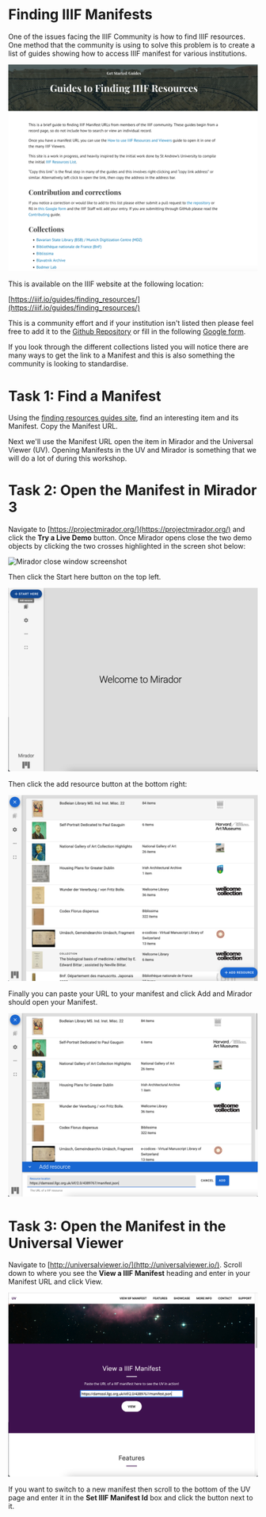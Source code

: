 # Finding IIIF Manifests

One of the issues facing the IIIF Community is how to find IIIF resources. One method that the community is using to solve this problem is to create a list of guides showing how to access IIIF manifest for various institutions.

![Screenshot of the Guides Website](img/guides.png)

This is available on the IIIF website at the following location:

[https://iiif.io/guides/finding_resources/](https://iiif.io/guides/finding_resources/)

This is a community effort and if your institution isn't listed then please feel free to add it to the [Github Repository](https://github.com/IIIF/guides) or fill in the following [Google form](https://forms.gle/S6LLjBy2o4iEBR8C9).

If you look through the different collections listed you will notice there are many ways to get the link to a Manifest and this is also something the community is looking to standardise.

# Task 1: Find a Manifest

Using the [finding resources guides site](https://iiif.io/guides/finding_resources/), find an interesting item and its Manifest. Copy the Manifest URL.

Next we'll use the Manifest URL open the item in Mirador and the Universal Viewer (UV). Opening Manifests in the UV and Mirador is something that we will do a lot of during this workshop.

# Task 2: Open the Manifest in Mirador 3

Navigate to [https://projectmirador.org/](https://projectmirador.org/) and click the __Try a Live Demo__ button. Once Mirador opens close the two demo objects by clicking the two crosses highlighted in the screen shot below:

![Mirador close window screenshot](img/mirador_close.png)

Then click the Start here button on the top left.

![Mirador start screenshot](img/mirador-start.png)

Then click the add resource button at the bottom right:

![Mirador add Manifest button](img/mirador-add-resource.png)

Finally you can paste your URL to your manifest and click Add and Mirador should open your Manifest.

![Mirador add Manifest](img/mirador-add-manifest.png)

# Task 3: Open the Manifest in the Universal Viewer

Navigate to [http://universalviewer.io/](http://universalviewer.io/). Scroll down to where you see the __View a IIIF Manifest__ heading and enter in your Manifest URL and click View.

![UV enter manifest screenshot](img/uv_manifest.png)

If you want to switch to a new manifest then scroll to the bottom of the UV page and enter it in the __Set IIIF Manifest Id__ box and click the button next to it.
